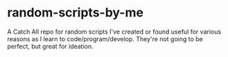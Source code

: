 # random-scripts-by-me
A Catch All repo for random scripts I've created or found useful for various reasons as I learn to code/program/develop. They're not going to be perfect, but great for ideation. 
